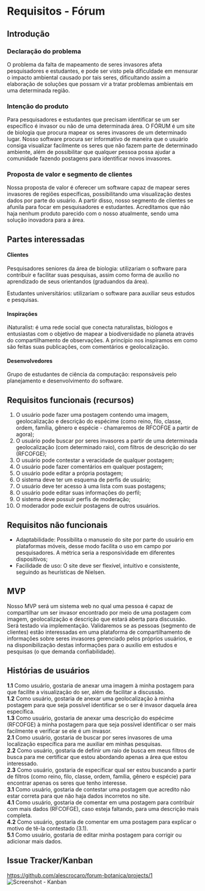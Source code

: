 # Requisitos - Fórum
## Introdução

### Declaração do problema
O problema da falta de mapeamento de seres invasores afeta pesquisadores e estudantes, e pode ser visto pela dificuldade em mensurar o impacto ambiental causado por tais seres, dificultando assim a elaboração de soluções que possam vir a tratar problemas ambientais em uma determinada região.


### Intenção do produto
Para pesquisadores e estudantes que precisam identificar se um ser específico é invasor ou não de uma determinada área. O FÓRUM é um site de biologia que procura mapear os seres invasores de um determinado lugar. Nosso software procura ser informativo de maneira que o usuário consiga visualizar facilmente os seres que não fazem parte de determinado ambiente, além de possibilitar que qualquer pessoa possa ajudar a comunidade fazendo postagens para identificar novos invasores.


### Proposta de valor e segmento de clientes
Nossa proposta de valor é oferecer um software capaz de mapear seres invasores de regiões específicas, possibilitando uma visualização destes dados por parte do usuário. A partir disso, nosso segmento de clientes se afunila para focar em pesquisadores e estudantes. Acreditamos que não haja nenhum produto parecido com o nosso atualmente, sendo uma solução inovadora para a área.


## Partes interessadas
#### Clientes
Pesquisadores seniores da área de biologia: utilizariam o software para contribuir e facilitar suas pesquisas, assim como forma de auxílio no aprendizado de seus orientandos (graduandos da área). 

Estudantes universitários: utilizariam o software para auxiliar seus estudos e pesquisas.

#### Inspirações
iNaturalist: é uma rede social que conecta naturalistas, biólogos e entusiastas com o objetivo de mapear a biodiversidade no planeta através do compartilhamento de observações. A princípio nos inspiramos em como são feitas suas publicações, com comentários e geolocalização.

#### Desenvolvedores
Grupo de estudantes de ciência da computação: responsáveis pelo planejamento e desenvolvimento do software.


## Requisitos funcionais (recursos)
1. O usuário pode fazer uma postagem contendo uma imagem, geolocalização e descrição do espécime (como reino, filo, classe, ordem, família, gênero e espécie - chamaremos de RFCOFGE a partir de agora);
2. O usuário pode buscar por seres invasores a partir de uma determinada geolocalização (com determinado raio), com filtros de descrição do ser (RFCOFGE);
3. O usuário pode contestar a veracidade de qualquer postagem;
4. O usuário pode fazer comentários em qualquer postagem;
5. O usuário pode editar a própria postagem;
6. O sistema deve ter um esquema de perfis de usuário;
7. O usuário deve ter acesso à uma lista com suas postagens;
8. O usuário pode editar suas informações do perfil;
9. O sistema deve possuir perfis de moderação;
10. O moderador pode excluir postagens de outros usuários.


## Requisitos não funcionais
- Adaptabilidade: Possibilita o manuseio do site por parte do usuário em plataformas móveis, desse modo facilita o uso em campo por pesquisadores. A métrica seria a responsividade em diferentes dispositivos;
- Facilidade de uso: O site deve ser flexível, intuitivo e consistente, seguindo as heurísticas de Nielsen.


## MVP
Nosso MVP será um sistema web no qual uma pessoa é capaz de compartilhar um ser invasor encontrado por meio de uma postagem com imagem, geolocalização e descrição que estará aberta para discussão. Será testado via implementação. Validaremos se as pessoas (segmento de clientes) estão interessadas em uma plataforma de compartilhamento de informações sobre seres invasores gerenciado pelos próprios usuários, e na disponibilização destas informações para o auxilio em estudos e pesquisas (o que demanda confiabilidade).


## Histórias de usuários  
**1.1** Como usuário, gostaria de anexar uma imagem à minha postagem para que facilite a visualização do ser, além de facilitar a discussão.\
**1.2** Como usuário, gostaria de anexar uma geolocalização à minha postagem para que seja possível identificar se o ser é invasor daquela área específica.\
**1.3** Como usuário, gostaria de anexar uma descrição do espécime (RFCOFGE) à minha postagem para que seja possível identificar o ser mais facilmente e verificar se ele é um invasor.\
**2.1** Como usuário, gostaria de buscar por seres invasores de uma localização específica para me auxiliar em minhas pesquisas.\
**2.2** Como usuário, gostaria de definir um raio de busca em meus filtros de busca para me certificar que estou abordando apenas a área que estou interessado.\
**2.3** Como usuário, gostaria de especificar qual ser estou buscando a partir de filtros (como reino, filo, classe, ordem, família, gênero e espécie) para encontrar apenas os seres que tenho interesse.\
**3.1** Como usuário, gostaria de contestar uma postagem que acredito não estar correta para que não haja dados incorretos no site.\
**4.1** Como usuário, gostaria de comentar em uma postagem para contribuir com mais dados (RFCOFGE), caso esteja faltando, para uma descrição mais completa.\
**4.2** Como usuário, gostaria de comentar em uma postagem para explicar o motivo de tê-la contestado (3.1).\
**5.1** Como usuário, gostaria de editar minha postagem para corrigir ou adicionar mais dados.




## Issue Tracker/Kanban
https://github.com/alescrocaro/forum-botanica/projects/1
![Screenshot - Kanban](https://i.imgur.com/PLiRRHa.png)
